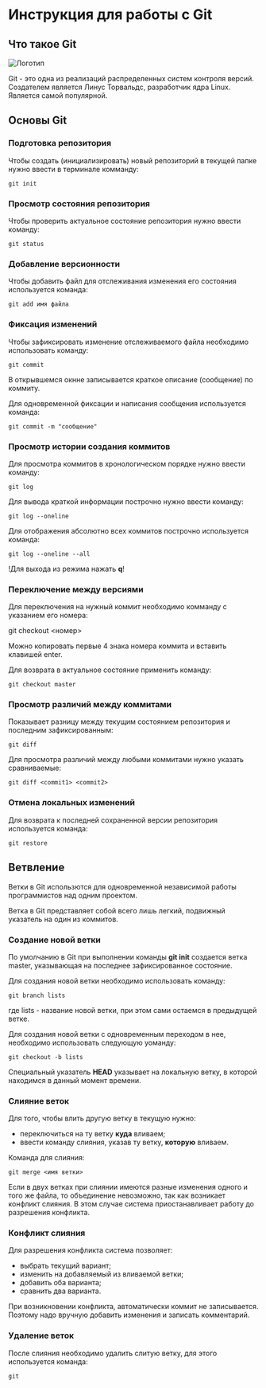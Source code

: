  # **Инструкция для работы с Git**

## Что такое Git

![Логотип](git-logo.jpg)

Git - это одна из реализаций распределенных систем контроля версий.
Создателем является Линус Торвальдс, разработчик ядра Linux.
Является самой популярной.

## Основы Git

### Подготовка репозитория

Чтобы создать (инициализировать) новый репозиторий в текущей папке нужно ввести в терминале комманду:

    git init

### Просмотр состояния репозитория

Чтобы проверить актуальное состояние репозитория нужно ввести команду:

    git status

### Добавление версионности

Чтобы добавить файл для отслеживания изменения его состояния используется команда:

    git add имя файла


### Фиксация изменений

Чтобы зафиксировать изменение отслеживаемого файла необходимо использовать команду:

    git commit

В открывшемся окнне записывается краткое описание (сообщение) по коммиту.

Для одновременной фиксации и написания сообщения используется команда:

    git commit -m "сообщение"

### Просмотр истории создания коммитов

Для просмотра коммитов в хронологическом порядке нужно ввести команду:

    git log

Для вывода краткой информации построчно нужно ввести команду:

    git log --oneline

Для отображения абсолютно всех коммитов построчно используется команда:

    git log --oneline --all

!Для выхода из режима нажать **q**!

### Переключение между версиями

Для переключения на нужный коммит необходимо комманду с указанием его номера:

git checkout <номер>

Можно копировать первые 4 знака номера коммита и вставить клавишей enter.

Для возврата в актуальное состояние применить команду:

    git checkout master

### Просмотр различий между коммитами

Показывает разницу между текущим состоянием репозитория и последним зафиксированным:

    git diff

Для просмотра различий между любыми коммитами нужно указать сравниваемые:

    git diff <commit1> <commit2>

### Отмена локальных изменений

Для возврата к последней сохраненной версии репозитория используется команда:

    git restore


## Ветвление

Ветки в Git использются для одновременной независимой работы программистов над одним проектом.

Ветка в Git представляет собой всего лишь легкий, подвижный указатель на один
из коммитов. 

### Создание новой ветки

По умолчанию в Git при выполнении команды **git init** создается ветка master, указывающая на последнее зафиксированное состояние.

Для создания новой ветки необходимо использовать команду:

    git branch lists

где lists - название новой ветки, при этом сами остаемся в предыдущей ветке.

Для создания новой ветки с одновременным переходом в нее, необходимо использовать следующую уоманду:

    git checkout -b lists

Специальный указатель **HEAD** указывает на локальную ветку, в которой находимся в данный момент времени.


### Слияние веток

Для того, чтобы влить другую ветку в текущую нужно:
- переключиться на ту ветку **куда** вливаем;
- ввести команду слияния, указав ту ветку, **которую** вливаем.

Команда для слияния:

    git merge <имя ветки>

Если в двух ветках при слиянии имеются разные изменения одного и того же файла, то объединение невозможно, так как возникает конфликт слияния.
В этом случае система приостанавливает работу до разрешения конфликта.

### Конфликт слияния

Для разрешения конфликта система позволяет:

- выбрать текущий вариант;
- изменить на добавляемый из вливаемой ветки;
- добавить оба варианта;
- сравнить два варианта.

При возникновении конфликта, автоматически коммит не записывается. Поэтому надо вручную добавить изменения и записать комментарий.
    

### Удаление веток

После слияния необходимо удалить слитую ветку, для этого используется команда:

    git 


